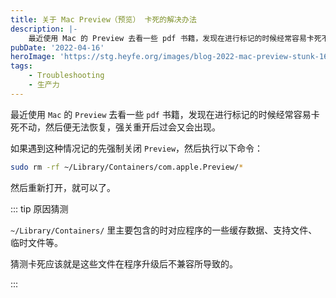 ```yaml
---
title: 关于 Mac Preview（预览） 卡死的解决办法
description: |-
    最近使用 Mac 的 Preview 去看一些 pdf 书籍，发现在进行标记的时候经常容易卡死不动，然后便无法恢复，强关重开后过会又会出现。记录一下解决方案。
pubDate: '2022-04-16'
heroImage: 'https://stg.heyfe.org/images/blog-2022-mac-preview-stunk-1690814279537.png'
tags:
    - Troubleshooting
    - 生产力
---
```


最近使用 `Mac` 的 `Preview` 去看一些 `pdf` 书籍，发现在进行标记的时候经常容易卡死不动，然后便无法恢复，强关重开后过会又会出现。

如果遇到这种情况记的先强制关闭 `Preview`，然后执行以下命令：

```bash
sudo rm -rf ~/Library/Containers/com.apple.Preview/*
```

然后重新打开，就可以了。

::: tip 原因猜测

`~/Library/Containers/` 里主要包含的时对应程序的一些缓存数据、支持文件、临时文件等。

猜测卡死应该就是这些文件在程序升级后不兼容所导致的。

:::